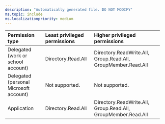 ```yaml
---
description: "Automatically generated file. DO NOT MODIFY"
ms.topic: include
ms.localizationpriority: medium
---
```


|Permission type|Least privileged permissions|Higher privileged permissions|
|:---|:---|:---|
|Delegated (work or school account)|Directory.Read.All|Directory.ReadWrite.All, Group.Read.All, GroupMember.Read.All|
|Delegated (personal Microsoft account)|Not supported.|Not supported.|
|Application|Directory.Read.All|Directory.ReadWrite.All, Group.Read.All, GroupMember.Read.All|

